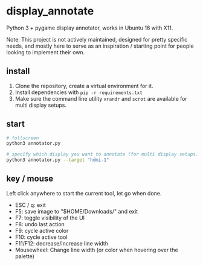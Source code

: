 # display_annotate

Python 3 + pygame display annotator, works in Ubuntu 16 with X11.

Note: This project is not actively maintained, designed for pretty specific needs, and mostly here to serve as an inspiration / starting point for people looking to implement their own.

## install

1. Clone the repository, create a virtual environment for it.
2. Install dependencies with `pip -r requirements.txt`
3. Make sure the command line utility `xrandr` and `scrot` are available for multi display setups.

## start

```bash
# fullscreen
python3 annotator.py

# specify which display you want to annotate (for multi display setups)
python3 annotator.py --target "hdmi-1"
```

## key / mouse

Left click anywhere to start the current tool, let go when done.

- ESC / q: exit
- F5: save image to "$HOME/Downloads/" and exit
- F7: toggle visibility of the UI
- F8: undo last action
- F9: cycle active color
- F10: cycle active tool
- F11/F12: decrease/increase line width
- Mousewheel: Change line width (or color when hovering over the palette)

